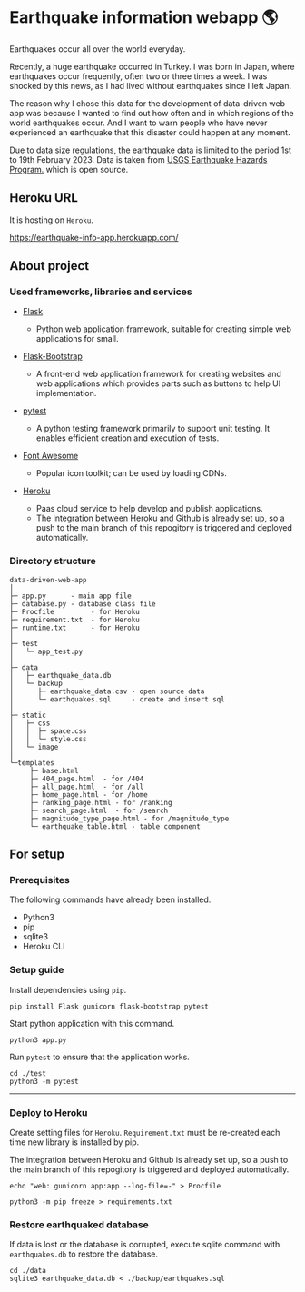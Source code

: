 # Earthquake information webapp 🌎

Earthquakes occur all over the world everyday.

Recently, a huge earthquake occurred in Turkey.
I was born in Japan, where earthquakes occur frequently, often two or three times a week. I was shocked by this news, as I had lived without earthquakes since I left Japan.

The reason why I chose this data for the development of data-driven web app was because I wanted to find out how often and in which regions of the world earthquakes occur. And I want to warn people who have never experienced an earthquake that this disaster could happen at any moment.

Due to data size regulations, the earthquake data is limited to the period 1st to 19th February 2023. Data is taken from [USGS Earthquake Hazards Program.](https://earthquake.usgs.gov/earthquakes/feed/) which is open source.

## Heroku URL
It is hosting on `Heroku`.

https://earthquake-info-app.herokuapp.com/

## About project

### Used frameworks, libraries and services

* [Flask](https://flask.palletsprojects.com/en/2.2.x/)
     * Python web application framework, suitable for creating simple web applications for small.
     
* [Flask-Bootstrap](https://pythonhosted.org/Flask-Bootstrap/)
     * A front-end web application framework for creating websites and web applications which provides parts such as buttons to help UI implementation.
     
* [pytest](https://docs.pytest.org/en/7.2.x/)
     * A python testing framework primarily to support unit testing. It enables efficient creation and execution of tests.
     
* [Font Awesome](https://fontawesome.com/)
     * Popular icon toolkit; can be used by loading CDNs.
     
* [Heroku](https://dashboard.heroku.com/apps)
     * Paas cloud service to help develop and publish applications.
     * The integration between Heroku and Github is already set up, so a push to the main branch of this repogitory is triggered and deployed automatically.

### Directory structure

```
data-driven-web-app
│
├─ app.py      - main app file
├─ database.py - database class file
├─ Procfile         - for Heroku
├─ requirement.txt  - for Heroku
├─ runtime.txt      - for Heroku
│
├─ test
│   └─ app_test.py
│
├─ data
│   ├─ earthquake_data.db
│   └─ backup
│      ├─ earthquake_data.csv - open source data
│      └─ earthquakes.sql     - create and insert sql
│
├─ static
│   ├─ css
│   │  ├─ space.css
│   │  └─ style.css
│   └─ image
│
└─templates
     ├─ base.html
     ├─ 404_page.html  - for /404
     ├─ all_page.html  - for /all
     ├─ home_page.html - for /home
     ├─ ranking_page.html - for /ranking
     ├─ search_page.html  - for /search
     ├─ magnitude_type_page.html - for /magnitude_type
     └─ earthquake_table.html - table component 

```

## For setup

### Prerequisites

The following commands have already been installed.

* Python3
* pip
* sqlite3
* Heroku CLI


### Setup guide

Install dependencies using `pip`.

```commandline
pip install Flask gunicorn flask-bootstrap pytest
```

Start python application with this command.

```commandline
python3 app.py
```

Run `pytest` to ensure that the application works.

```commandline
cd ./test
python3 -m pytest
```

---

### Deploy to Heroku

Create setting files for `Heroku`.
`Requirement.txt` must be re-created each time new library is installed by pip. 

The integration between Heroku and Github is already set up, so a push to the main branch of this repogitory is triggered and deployed automatically.

```commandline
echo "web: gunicorn app:app --log-file=-" > Procfile

python3 -m pip freeze > requirements.txt
```

### Restore earthquaked database

If data is lost or the database is corrupted, execute sqlite command with `earthquakes.db` to restore the database.

```commandline
cd ./data
sqlite3 earthquake_data.db < ./backup/earthquakes.sql
```
